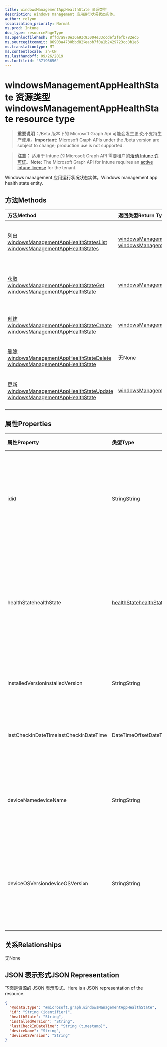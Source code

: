 ```yaml
---
title: windowsManagementAppHealthState 资源类型
description: Windows management 应用运行状况状态实体。
author: rolyon
localization_priority: Normal
ms.prod: Intune
doc_type: resourcePageType
ms.openlocfilehash: 8ffd7a970e36a93c93004e33ccdef2fefb782ed5
ms.sourcegitcommit: 86903a4730bbd825eabb7f0a1b2429723cc8b1e6
ms.translationtype: MT
ms.contentlocale: zh-CN
ms.lasthandoff: 09/26/2019
ms.locfileid: "37196656"
---
```

# <a name="windowsmanagementapphealthstate-resource-type"></a><span data-ttu-id="84441-103">windowsManagementAppHealthState 资源类型</span><span class="sxs-lookup"><span data-stu-id="84441-103">windowsManagementAppHealthState resource type</span></span>

> <span data-ttu-id="84441-104">**重要说明：**/Beta 版本下的 Microsoft Graph Api 可能会发生更改;不支持生产使用。</span><span class="sxs-lookup"><span data-stu-id="84441-104">**Important:** Microsoft Graph APIs under the /beta version are subject to change; production use is not supported.</span></span>

> <span data-ttu-id="84441-105">**注意：** 适用于 Intune 的 Microsoft Graph API 需要租户的[活动 Intune 许可证](https://go.microsoft.com/fwlink/?linkid=839381)。</span><span class="sxs-lookup"><span data-stu-id="84441-105">**Note:** The Microsoft Graph API for Intune requires an [active Intune license](https://go.microsoft.com/fwlink/?linkid=839381) for the tenant.</span></span>

<span data-ttu-id="84441-106">Windows management 应用运行状况状态实体。</span><span class="sxs-lookup"><span data-stu-id="84441-106">Windows management app health state entity.</span></span>

## <a name="methods"></a><span data-ttu-id="84441-107">方法</span><span class="sxs-lookup"><span data-stu-id="84441-107">Methods</span></span>
|<span data-ttu-id="84441-108">方法</span><span class="sxs-lookup"><span data-stu-id="84441-108">Method</span></span>|<span data-ttu-id="84441-109">返回类型</span><span class="sxs-lookup"><span data-stu-id="84441-109">Return Type</span></span>|<span data-ttu-id="84441-110">说明</span><span class="sxs-lookup"><span data-stu-id="84441-110">Description</span></span>|
|:---|:---|:---|
|[<span data-ttu-id="84441-111">列出 windowsManagementAppHealthStates</span><span class="sxs-lookup"><span data-stu-id="84441-111">List windowsManagementAppHealthStates</span></span>](../api/intune-devices-windowsmanagementapphealthstate-list.md)|<span data-ttu-id="84441-112">[windowsManagementAppHealthState](../resources/intune-devices-windowsmanagementapphealthstate.md)集合</span><span class="sxs-lookup"><span data-stu-id="84441-112">[windowsManagementAppHealthState](../resources/intune-devices-windowsmanagementapphealthstate.md) collection</span></span>|<span data-ttu-id="84441-113">列出[windowsManagementAppHealthState](../resources/intune-devices-windowsmanagementapphealthstate.md)对象的属性和关系。</span><span class="sxs-lookup"><span data-stu-id="84441-113">List properties and relationships of the [windowsManagementAppHealthState](../resources/intune-devices-windowsmanagementapphealthstate.md) objects.</span></span>|
|[<span data-ttu-id="84441-114">获取 windowsManagementAppHealthState</span><span class="sxs-lookup"><span data-stu-id="84441-114">Get windowsManagementAppHealthState</span></span>](../api/intune-devices-windowsmanagementapphealthstate-get.md)|[<span data-ttu-id="84441-115">windowsManagementAppHealthState</span><span class="sxs-lookup"><span data-stu-id="84441-115">windowsManagementAppHealthState</span></span>](../resources/intune-devices-windowsmanagementapphealthstate.md)|<span data-ttu-id="84441-116">读取[windowsManagementAppHealthState](../resources/intune-devices-windowsmanagementapphealthstate.md)对象的属性和关系。</span><span class="sxs-lookup"><span data-stu-id="84441-116">Read properties and relationships of the [windowsManagementAppHealthState](../resources/intune-devices-windowsmanagementapphealthstate.md) object.</span></span>|
|[<span data-ttu-id="84441-117">创建 windowsManagementAppHealthState</span><span class="sxs-lookup"><span data-stu-id="84441-117">Create windowsManagementAppHealthState</span></span>](../api/intune-devices-windowsmanagementapphealthstate-create.md)|[<span data-ttu-id="84441-118">windowsManagementAppHealthState</span><span class="sxs-lookup"><span data-stu-id="84441-118">windowsManagementAppHealthState</span></span>](../resources/intune-devices-windowsmanagementapphealthstate.md)|<span data-ttu-id="84441-119">创建新的[windowsManagementAppHealthState](../resources/intune-devices-windowsmanagementapphealthstate.md)对象。</span><span class="sxs-lookup"><span data-stu-id="84441-119">Create a new [windowsManagementAppHealthState](../resources/intune-devices-windowsmanagementapphealthstate.md) object.</span></span>|
|[<span data-ttu-id="84441-120">删除 windowsManagementAppHealthState</span><span class="sxs-lookup"><span data-stu-id="84441-120">Delete windowsManagementAppHealthState</span></span>](../api/intune-devices-windowsmanagementapphealthstate-delete.md)|<span data-ttu-id="84441-121">无</span><span class="sxs-lookup"><span data-stu-id="84441-121">None</span></span>|<span data-ttu-id="84441-122">删除[windowsManagementAppHealthState](../resources/intune-devices-windowsmanagementapphealthstate.md)。</span><span class="sxs-lookup"><span data-stu-id="84441-122">Deletes a [windowsManagementAppHealthState](../resources/intune-devices-windowsmanagementapphealthstate.md).</span></span>|
|[<span data-ttu-id="84441-123">更新 windowsManagementAppHealthState</span><span class="sxs-lookup"><span data-stu-id="84441-123">Update windowsManagementAppHealthState</span></span>](../api/intune-devices-windowsmanagementapphealthstate-update.md)|[<span data-ttu-id="84441-124">windowsManagementAppHealthState</span><span class="sxs-lookup"><span data-stu-id="84441-124">windowsManagementAppHealthState</span></span>](../resources/intune-devices-windowsmanagementapphealthstate.md)|<span data-ttu-id="84441-125">更新[windowsManagementAppHealthState](../resources/intune-devices-windowsmanagementapphealthstate.md)对象的属性。</span><span class="sxs-lookup"><span data-stu-id="84441-125">Update the properties of a [windowsManagementAppHealthState](../resources/intune-devices-windowsmanagementapphealthstate.md) object.</span></span>|

## <a name="properties"></a><span data-ttu-id="84441-126">属性</span><span class="sxs-lookup"><span data-stu-id="84441-126">Properties</span></span>
|<span data-ttu-id="84441-127">属性</span><span class="sxs-lookup"><span data-stu-id="84441-127">Property</span></span>|<span data-ttu-id="84441-128">类型</span><span class="sxs-lookup"><span data-stu-id="84441-128">Type</span></span>|<span data-ttu-id="84441-129">说明</span><span class="sxs-lookup"><span data-stu-id="84441-129">Description</span></span>|
|:---|:---|:---|
|<span data-ttu-id="84441-130">id</span><span class="sxs-lookup"><span data-stu-id="84441-130">id</span></span>|<span data-ttu-id="84441-131">String</span><span class="sxs-lookup"><span data-stu-id="84441-131">String</span></span>|<span data-ttu-id="84441-132">Windows 管理应用运行状况状态的唯一标识符。</span><span class="sxs-lookup"><span data-stu-id="84441-132">Unique Identifier for the Windows management app health state.</span></span> <span data-ttu-id="84441-133">此属性是只读的。</span><span class="sxs-lookup"><span data-stu-id="84441-133">This property is read-only.</span></span>|
|<span data-ttu-id="84441-134">healthState</span><span class="sxs-lookup"><span data-stu-id="84441-134">healthState</span></span>|[<span data-ttu-id="84441-135">healthState</span><span class="sxs-lookup"><span data-stu-id="84441-135">healthState</span></span>](../resources/intune-devices-healthstate.md)|<span data-ttu-id="84441-136">Windows 管理应用运行状况状态。</span><span class="sxs-lookup"><span data-stu-id="84441-136">Windows management app health state.</span></span> <span data-ttu-id="84441-137">可取值为：`unknown`、`healthy`、`unhealthy`。</span><span class="sxs-lookup"><span data-stu-id="84441-137">Possible values are: `unknown`, `healthy`, `unhealthy`.</span></span>|
|<span data-ttu-id="84441-138">installedVersion</span><span class="sxs-lookup"><span data-stu-id="84441-138">installedVersion</span></span>|<span data-ttu-id="84441-139">String</span><span class="sxs-lookup"><span data-stu-id="84441-139">String</span></span>|<span data-ttu-id="84441-140">Windows 管理应用程序已安装版本。</span><span class="sxs-lookup"><span data-stu-id="84441-140">Windows management app installed version.</span></span>|
|<span data-ttu-id="84441-141">lastCheckInDateTime</span><span class="sxs-lookup"><span data-stu-id="84441-141">lastCheckInDateTime</span></span>|<span data-ttu-id="84441-142">DateTimeOffset</span><span class="sxs-lookup"><span data-stu-id="84441-142">DateTimeOffset</span></span>|<span data-ttu-id="84441-143">Windows 管理应用程序上次签入时间。</span><span class="sxs-lookup"><span data-stu-id="84441-143">Windows management app last check-in time.</span></span>|
|<span data-ttu-id="84441-144">deviceName</span><span class="sxs-lookup"><span data-stu-id="84441-144">deviceName</span></span>|<span data-ttu-id="84441-145">String</span><span class="sxs-lookup"><span data-stu-id="84441-145">String</span></span>|<span data-ttu-id="84441-146">在其上安装 Windows management 应用的设备的名称。</span><span class="sxs-lookup"><span data-stu-id="84441-146">Name of the device on which Windows management app is installed.</span></span>|
|<span data-ttu-id="84441-147">deviceOSVersion</span><span class="sxs-lookup"><span data-stu-id="84441-147">deviceOSVersion</span></span>|<span data-ttu-id="84441-148">String</span><span class="sxs-lookup"><span data-stu-id="84441-148">String</span></span>|<span data-ttu-id="84441-149">Windows 10 OS 版本的 Windows management app 安装在该设备上。</span><span class="sxs-lookup"><span data-stu-id="84441-149">Windows 10 OS version of the device on which Windows management app is installed.</span></span>|

## <a name="relationships"></a><span data-ttu-id="84441-150">关系</span><span class="sxs-lookup"><span data-stu-id="84441-150">Relationships</span></span>
<span data-ttu-id="84441-151">无</span><span class="sxs-lookup"><span data-stu-id="84441-151">None</span></span>

## <a name="json-representation"></a><span data-ttu-id="84441-152">JSON 表示形式</span><span class="sxs-lookup"><span data-stu-id="84441-152">JSON Representation</span></span>
<span data-ttu-id="84441-153">下面是资源的 JSON 表示形式。</span><span class="sxs-lookup"><span data-stu-id="84441-153">Here is a JSON representation of the resource.</span></span>
<!-- {
  "blockType": "resource",
  "keyProperty": "id",
  "@odata.type": "microsoft.graph.windowsManagementAppHealthState"
}
-->
``` json
{
  "@odata.type": "#microsoft.graph.windowsManagementAppHealthState",
  "id": "String (identifier)",
  "healthState": "String",
  "installedVersion": "String",
  "lastCheckInDateTime": "String (timestamp)",
  "deviceName": "String",
  "deviceOSVersion": "String"
}
```



